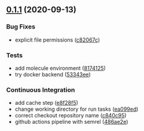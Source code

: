 ## [0.1.1](https://github.com/gliech/reflector-ansible-role/compare/v0.1.0...v0.1.1) (2020-09-13)


### Bug Fixes

* explicit file permissions ([c82067c](https://github.com/gliech/reflector-ansible-role/commit/c82067c076f9c091abf9ef6bf72fcac390a6dd88))


### Tests

* add molecule environment ([8174125](https://github.com/gliech/reflector-ansible-role/commit/8174125e5efd919e19781f31409822a3997a069d))
* try docker backend ([53343ee](https://github.com/gliech/reflector-ansible-role/commit/53343ee8c2d8d7619b2c1e37bf51c0a85666b44c))


### Continuous Integration

* add cache step ([e8f28f5](https://github.com/gliech/reflector-ansible-role/commit/e8f28f51219b168c227b07ecfd1328e0270e488e))
* change working directory for run tasks ([ea099ed](https://github.com/gliech/reflector-ansible-role/commit/ea099ed67d81a7aa2975dbad22150ff39275383d))
* correct checkout repository name ([c840c95](https://github.com/gliech/reflector-ansible-role/commit/c840c95aa27c827490f480579f87c4a3b348cd5c))
* github actions pipeline with semrel ([486ae2e](https://github.com/gliech/reflector-ansible-role/commit/486ae2edb55c64c225d8dc8aea121864dd5402ef))
